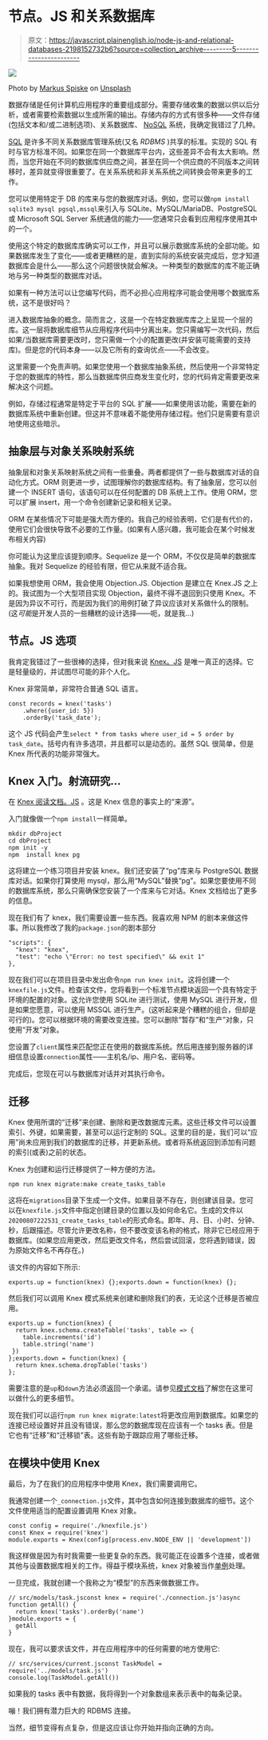 # 节点。JS 和关系数据库

> 原文：<https://javascript.plainenglish.io/node-js-and-relational-databases-2198152732b6?source=collection_archive---------5----------------------->

![](img/51d3c5962c046ff8117a0b5203f8e382.png)

Photo by [Markus Spiske](https://unsplash.com/@markusspiske?utm_source=medium&utm_medium=referral) on [Unsplash](https://unsplash.com?utm_source=medium&utm_medium=referral)

数据存储是任何计算机应用程序的重要组成部分。需要存储收集的数据以供以后分析，或者需要检索数据以生成所需的输出。存储内存的方式有很多种——文件存储(包括文本和/或二进制选项)、关系数据库、 [NoSQL](https://en.wikipedia.org/wiki/NoSQL) 系统，我确定我错过了几种。

[SQL](https://en.wikipedia.org/wiki/SQL) 是许多不同关系数据库管理系统(又名 *RDBMS* )共享的标准。实现的 SQL 有时与官方标准不同。如果您在同一个数据库平台内，这些差异不会有太大影响。然而，当您开始在不同的数据库供应商之间，甚至在同一个供应商的不同版本之间转移时，差异就变得很重要了。在关系系统和非关系系统之间转换会带来更多的工作。

您可以使用特定于 DB 的库来与您的数据库对话。例如，您可以做`npm install sqlite3 mysql pgsql,mssql`来引入与 SQLite、MySQL/MariaDB、PostgreSQL 或 Microsoft SQL Server 系统通信的能力——您通常只会看到应用程序使用其中的一个。

使用这个特定的数据库库确实可以工作，并且可以展示数据库系统的全部功能。如果数据库发生了变化——或者更糟糕的是，直到实际的系统安装完成后，您才知道数据库会是什么——那么这个问题很快就会解决。一种类型的数据库的库不能正确地与另一种类型的数据库对话。

如果有一种方法可以让您编写代码，而不必担心应用程序可能会使用哪个数据库系统，这不是很好吗？

进入数据库抽象的概念。简而言之，这是一个在特定数据库库之上呈现一个层的库。这一层将数据库细节从应用程序代码中分离出来。您只需编写一次代码，然后如果/当数据库需要更改时，您只需做一个小的配置更改(并安装可能需要的支持库)。但是您的代码本身——以及它所有的查询优点——不会改变。

这里需要一个免责声明。如果您使用一个数据库抽象系统，然后使用一个非常特定于您的数据库的特性，那么当数据库供应商发生变化时，您的代码肯定需要更改来解决这个问题。

例如，存储过程通常是特定于平台的 SQL 扩展——如果使用该功能，需要在新的数据库系统中重新创建。但这并不意味着不能使用存储过程。他们只是需要有意识地使用这些暗示。

## 抽象层与对象关系映射系统

抽象层和对象关系映射系统之间有一些重叠。两者都提供了一些与数据库对话的自动化方式。ORM 则更进一步，试图理解你的数据库结构。有了抽象层，您可以创建一个 INSERT 语句，该语句可以在任何配置的 DB 系统上工作。使用 ORM，您可以扩展 insert，用一个命令创建新记录和相关记录。

ORM 在某些情况下可能是强大而方便的。我自己的经验表明，它们是有代价的，使用它们会很快导致不必要的工作量。(如果有人感兴趣，我可能会在某个时候发布相关内容)

你可能认为这里应该提到顺序。Sequelize 是一个 ORM，不仅仅是简单的数据库抽象。我对 Sequelize 的经验有限，但它从来就不适合我。

如果我想使用 ORM，我会使用 Objection.JS. Objection 是建立在 Knex.JS 之上的。我试图为一个大型项目实现 Objection，最终不得不退回到只使用 Knex。不是因为异议不可行，而是因为我们的用例打破了异议应该对关系做什么的限制。(这*可能*是开发人员的一些糟糕的设计选择——呃，就是我…)

## 节点。JS 选项

我肯定我错过了一些很棒的选择，但对我来说 [Knex。JS](http://knexjs.org/) 是唯一真正的选择。它是轻量级的，并试图尽可能的非个人化。

Knex 非常简单，非常符合普通 SQL 语言。

```
const records = knex('tasks')
    .where({user_id: 5})
    .orderBy('task_date');
```

这个 JS 代码会产生`select * from tasks where user_id = 5 order by task_date`。括号内有许多选项，并且都可以是动态的。虽然 SQL 很简单，但是 Knex 所代表的功能非常强大。

## Knex 入门。射流研究…

在 [Knex 阅读文档。JS](http://knexjs.org/) 。这是 Knex 信息的事实上的“来源”。

入门就像做一个`npm install`一样简单。

```
mkdir dbProject
cd dbProject
npm init -y
npm  install knex pg
```

这将建立一个练习项目并安装 knex。我们还安装了“pg”库来与 PostgreSQL 数据库对话。如果你打算使用 mysql，那么用“MySQL”替换“pg”。如果您要使用不同的数据库系统，那么只需确保您安装了一个库来与它对话。Knex 文档给出了更多的信息。

现在我们有了 knex，我们需要设置一些东西。我喜欢用 NPM 的剧本来做这件事。所以我修改了我的`package.json`的剧本部分

```
"scripts": {
  "knex": "knex",
  "test": "echo \"Error: no test specified\" && exit 1"
},
```

现在我们可以在项目目录中发出命令`npm run knex init`。这将创建一个`knexfile.js`文件。检查该文件，您将看到一个标准节点模块返回一个具有特定于环境的配置的对象。这允许您使用 SQLite 进行测试，使用 MySQL 进行开发，但是如果您愿意，可以使用 MSSQL 进行生产。(这听起来是个糟糕的组合，但却是可行的)。您可以根据环境的需要改变连接。您可以删除“暂存”和“生产”对象，只使用“开发”对象。

您设置了`client`属性来匹配您正在使用的数据库系统。然后用连接到服务器的详细信息设置`connection`属性——主机名/ip、用户名、密码等。

完成后，您现在可以与数据库对话并对其执行命令。

## 迁移

Knex 使用所谓的“迁移”来创建、删除和更改数据库元素。这些迁移文件可以设置索引、外键，如果需要，甚至可以运行定制的 SQL。这里的目的是，我们可以“应用”尚未应用到我们的数据库的迁移，并更新系统。或者将系统返回到添加有问题的索引(或表)之前的状态。

Knex 为创建和运行迁移提供了一种方便的方法。

```
npm run knex migrate:make create_tasks_table
```

这将在`migrations`目录下生成一个文件。如果目录不存在，则创建该目录。您可以在`knexfile.js`文件中指定创建目录的位置以及如何命名它。生成的文件以`20200807222531_create_tasks_table`的形式命名。即年、月、日、小时、分钟、秒，后跟描述。尽管允许更改名称，但不要改变该名称的格式，除非它已经应用于数据库。(如果您应用更改，然后更改文件名，然后尝试回滚，您将遇到错误，因为原始文件名不再存在。)

该文件的内容如下所示:

```
exports.up = function(knex) {};exports.down = function(knex) {};
```

然后我们可以调用 Knex 模式系统来创建和删除我们的表，无论这个迁移是否被应用。

```
exports.up = function(knex) {
  return knex.schema.createTable('tasks', table => {
    table.increments('id')
    table.string('name')
 })
};exports.down = function(knex) {
  return knex.schema.dropTable('tasks')
};
```

需要注意的是`up`和`down`方法必须返回一个承诺。请参见[模式文档](http://knexjs.org/#Schema-Building)了解您在这里可以做什么的更多细节。

现在我们可以运行`npm run knex migrate:latest`将更改应用到数据库。如果您的连接已经设置好并且没有错误，那么您的数据库现在应该有一个 tasks 表。但是它也有“迁移”和“迁移锁”表。这些有助于跟踪应用了哪些迁移。

## 在模块中使用 Knex

最后，为了在我们的应用程序中使用 Knex，我们需要调用它。

我通常创建一个`_connection.js`文件，其中包含如何连接到数据库的细节。这个文件使用适当的配置设置调用 Knex 对象。

```
const config = require('./knexfile.js')
const Knex = require('knex')
module.exports = Knex(config[process.env.NODE_ENV || 'development'])
```

我这样做是因为有时我需要一些更复杂的东西。我可能正在设置多个连接，或者做其他与设置数据库相关的工作。得益于模块系统，knex 对象被当作[单例](https://en.wikipedia.org/wiki/Singleton_pattern)处理。

一旦完成，我就创建一个我称之为“模型”的东西来做数据工作。

```
// src/models/task.jsconst knex = require('./connection.js')async function getAll() {
  return knex('tasks').orderBy('name')
}module.exports = {
  getAll
}
```

现在，我可以要求该文件，并在应用程序中的任何需要的地方使用它:

```
// src/services/current.jsconst TaskModel = require('../models/task.js')
console.log(TaskModel.getAll())
```

如果我的 tasks 表中有数据，我将得到一个对象数组来表示表中的每条记录。

嘣！我们拥有潜力巨大的 RDBMS 连接。

当然，细节变得有点复杂，但是这应该让你开始并指向正确的方向。